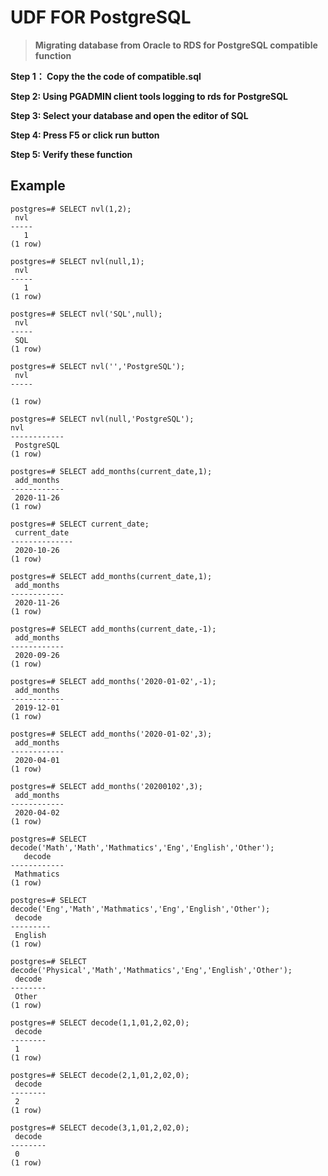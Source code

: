 # UDF  FOR  PostgreSQL #

> **Migrating database from Oracle to RDS for PostgreSQL compatible function**

**Step 1： Copy the the code of compatible.sql**

**Step 2:  Using PGADMIN client tools logging to rds for PostgreSQL**

**Step 3:  Select your database and open the editor of SQL**

**Step 4:  Press F5 or click run button** 

**Step 5:  Verify these function**
## Example ##
    postgres=# SELECT nvl(1,2);
     nvl 
    -----
       1
    (1 row)
    
    postgres=# SELECT nvl(null,1);
     nvl 
    -----
       1
    (1 row)
    
    postgres=# SELECT nvl('SQL',null);
     nvl 
    -----
     SQL
    (1 row)
    
    postgres=# SELECT nvl('','PostgreSQL');
     nvl 
    -----
     
    (1 row)
    
    postgres=# SELECT nvl(null,'PostgreSQL');
    nvl 
    ------------
     PostgreSQL
    (1 row)

    postgres=# SELECT add_months(current_date,1);
     add_months 
    ------------
     2020-11-26
    (1 row)
    
    postgres=# SELECT current_date;
     current_date 
    --------------
     2020-10-26
    (1 row)
    
    postgres=# SELECT add_months(current_date,1);
     add_months 
    ------------
     2020-11-26
    (1 row)
    
    postgres=# SELECT add_months(current_date,-1);
     add_months 
    ------------
     2020-09-26
    (1 row)
    
    postgres=# SELECT add_months('2020-01-02',-1);
     add_months 
    ------------
     2019-12-01
    (1 row)
    
    postgres=# SELECT add_months('2020-01-02',3);
     add_months 
    ------------
     2020-04-01
    (1 row)
    
    postgres=# SELECT add_months('20200102',3);
     add_months 
    ------------
     2020-04-02
    (1 row)
    
    postgres=# SELECT decode('Math','Math','Mathmatics','Eng','English','Other');
       decode   
    ------------
     Mathmatics
    (1 row)
    
    postgres=# SELECT decode('Eng','Math','Mathmatics','Eng','English','Other');
     decode  
    ---------
     English
    (1 row)
    
    postgres=# SELECT decode('Physical','Math','Mathmatics','Eng','English','Other');
     decode 
    --------
     Other
    (1 row)
    
    postgres=# SELECT decode(1,1,01,2,02,0);
     decode 
    --------
     1
    (1 row)
    
    postgres=# SELECT decode(2,1,01,2,02,0);
     decode 
    --------
     2
    (1 row)
    
    postgres=# SELECT decode(3,1,01,2,02,0);
     decode 
    --------
     0
    (1 row)
    
